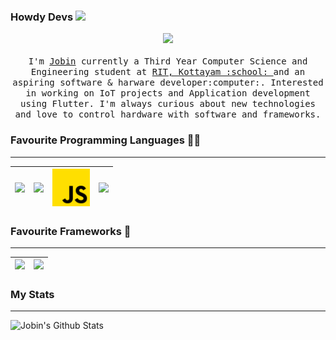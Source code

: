 ### Howdy Devs <img src="https://media.giphy.com/media/hvRJCLFzcasrR4ia7z/giphy.gif" width="25px">

<p align="center">
  <img src="https://raw.githubusercontent.com/JobinBiju/JobinBiju/master/images/working.gif" width=300>
  <br><br>
  <samp>
    I'm <a href="https://github.com/JobinBiju/">Jobin</a> currently a Third Year Computer Science and Engineering student at <a href="http://www.rit.ac.in/">RIT, Kottayam :school: </a> and an aspiring software & harware developer:computer:. Interested in working on IoT projects and Application development using Flutter. I'm always curious about new technologies and love to control hardware with software and frameworks.
  </samp>
</p>

### Favourite Programming Languages 👨‍💻
---
|<img src="https://raw.githubusercontent.com/JobinBiju/JobinBiju/master/images/dart.svg" width=60> | <img src="https://raw.githubusercontent.com/JobinBiju/JobinBiju/master/images/python.png" width=60> | <img src="https://raw.githubusercontent.com/JobinBiju/JobinBiju/master/images/javascript.png" width=60> | <img src="https://raw.githubusercontent.com/JobinBiju/JobinBiju/master/images/c.png" width=60> |
|:---:|:---:|:---:|:---:|

### Favourite Frameworks  👷
---
|<img src="https://raw.githubusercontent.com/JobinBiju/JobinBiju/master/images/flutter.png" width=60> | <img src="https://raw.githubusercontent.com/JobinBiju/JobinBiju/master/images/arduino.png" width=60> |
|:---:|:---:|

### My Stats
---
<img align="left" alt="Jobin's Github Stats" src="https://github-readme-stats.vercel.app/api?username=JobinBiju&show_icons=true&hide_border=true" />


<!--
**JobinBiju/JobinBiju** is a ✨ _special_ ✨ repository because its `README.md` (this file) appears on your GitHub profile.

Here are some ideas to get you started:

- 🔭 I’m currently working on ...
- 🌱 I’m currently learning ...
- 👯 I’m looking to collaborate on ...
- 🤔 I’m looking for help with ...
- 💬 Ask me about ...
- 📫 How to reach me: ...
- 😄 Pronouns: ...
- ⚡ Fun fact: ...
-->
